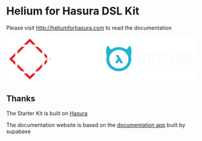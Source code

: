 # Helium for Hasura DSL Kit

Please visit http://heliumforhasura.com to read the documentation

[![Helium for Hasura](https://raw.githubusercontent.com/nullxone/helium-for-hasura-docs/master/apps/docs/public/helium-for-hasura-dark.svg)](http://heliumforhasura.com)

## Thanks

The Starter Kit is built on [Hasura](https://hasura.io/docs/latest/index/)

The documentation website is based on the [documentation app](https://github.com/supabase/supabase/tree/master/apps/docs) built by supabase 
